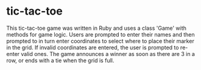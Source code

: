 # tic-tac-toe
This tic-tac-toe game was written in Ruby and uses a class 'Game' with methods for game logic. Users are prompted to enter their names and then prompted to in turn enter coordinates to select where to place their marker in the grid. If invalid coordinates are entered, the user is prompted to re-enter valid ones. The game announces a winner as soon as there are 3 in a row, or ends with a tie when the grid is full.